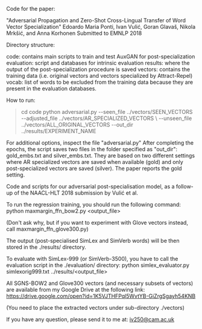 Code for the paper:

"Adversarial Propagation and Zero-Shot Cross-Lingual Transfer of Word Vector Specialization"
Edoardo Maria Ponti, Ivan Vulić, Goran Glavaš, Nikola Mrkšić, and Anna Korhonen 
Submitted to EMNLP 2018

Directory structure:

code: contains main scripts to train and test AuxGAN for post-specialization
evaluation: script and databases for intrinsic evaluation
results: where the output of the post-specialization procedure is saved
vectors: contains the training data (i.e. original vectors and vectors specialized by Attract-Repel)
vocab: list of words to be excluded from the training data because they are present in the evaluation databases.

How to run:

> cd code
> python adversarial.py --seen_file ../vectors/SEEN_VECTORS --adjusted_file ../vectors/AR_SPECIALIZED_VECTORS \\
>     --unseen_file ../vectors/ALL_ORIGINAL_VECTORS --out_dir ../results/EXPERIMENT_NAME 

For additional options, inspect the file "adversarial.py"
After completing the epochs, the script saves two files in the folder specified as "out_dir": gold_embs.txt and silver_embs.txt. They are based on two different settings where AR specialized vectors are saved when available (gold) and only post-specialized vectors are saved (silver). The paper reports the gold setting.

Code and scripts for our adversarial post-specialisation model, as a follow-up of the NAACL-HLT 2018 submission by Vulić et al.

To run the regression training, you should run the following command: python maxmargin_ffn_bow2.py <output_file>

(Don't ask why, but if you want to experiment with Glove vectors instead, call maxmargin_ffn_glove300.py)

The output (post-specialised SimLex and SimVerb words) will be then stored in the ./results/ directory.

To evaluate with SimLex-999 (or SimVerb-3500), you have to call the evaluation script in the ./evaluation/ directory: python simlex_evaluator.py simlexorig999.txt ../results/<output_file>

All SGNS-BOW2 and Glove300 vectors (and necessary subsets of vectors) are available from my Google Drive at the following link: https://drive.google.com/open?id=1K5VJTHFPql5WvtYB-GiZrgSgayh54KNB

(You need to place the extracted vectors under sub-directory ./vectors)

If you have any question, please send it to me at: iv250@cam.ac.uk
